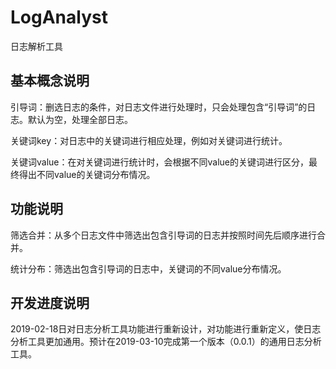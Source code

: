 # LogAnalyst
日志解析工具



基本概念说明
------------------------------------------
引导词：删选日志的条件，对日志文件进行处理时，只会处理包含“引导词”的日志。默认为空，处理全部日志。

关键词key：对日志中的关键词进行相应处理，例如对关键词进行统计。

关键词value：在对关键词进行统计时，会根据不同value的关键词进行区分，最终得出不同value的关键词分布情况。


功能说明
------------------------------------------

筛选合并：从多个日志文件中筛选出包含引导词的日志并按照时间先后顺序进行合并。

统计分布：筛选出包含引导词的日志中，关键词的不同value分布情况。

开发进度说明
------------------------------------------
2019-02-18日对日志分析工具功能进行重新设计，对功能进行重新定义，使日志分析工具更加通用。预计在2019-03-10完成第一个版本（0.0.1）的通用日志分析工具。

